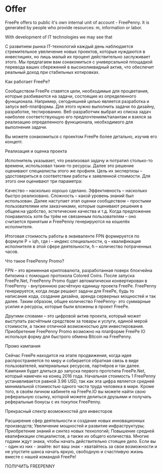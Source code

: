 # Offer

FreePe offers to public it's own internal unit of account - FreePenny. It is generated by people who provide resources: m, information or labor.

With development of IT technologies we may see that 

С развитием рынка IT-технологий каждый день наблюдается стремительное увеличение новых проектов, которые нуждаются в инвестициях, но лишь малый их процент действительно заслуживает этого. Мы предлагаем вам ознакомиться с универсальной площадкой перевода ваших сбережений в высоколиквидный актив, что обеспечит реальный доход при стабильных котировках.

Как работает FreePe?

Сообществом FreePe ставятся цели, необходимые для процветания, которые разбиваются на задачи, состоящие из определенного функционала. Например, сегодняшней целью является разработка и запуск веб-платформы. Для этого нужно выполнить задачи по дизайну, разработке, тестированию. Веб-разработчик выбрал из списка задач наиболее соответствующую его предпочтениям/талантам и взялся за реализацию определенного функционала, необходимого для выполнения задачи.

Вы можете ознакомиться с проектом FreePe более детально, изучив его концепт.

Реализация и оценка проекта

Исполнитель указывает, что реализовал задачу и потратил столько-то времени, использовал такие-то ресурсы. Далее это решение оценивают специалисты этого же профиля. Цель их экспертизы – удостовериться в соответствии работы к заявленной стоимости. Для этого они оценивают три параметра:

Качество – насколько хорошо сделано.
Эффективность – насколько быстро реализовано.
Сложность – какой уровень знаний был использован.
Далее наступает этап оценки сообществом – простыми пользователями или заказчиками, которые оценивают решения в общем:на удобство, эстетические качества и т.д. Когда предложение понравилось хотя бы трём не связанным пользователям – оно считается принятым и FreePenny генерируются на кошелёк исполнителя.

Итоговая стоимость работы в эквиваленте FPN формируется по формуле P = i*q*h, где i – индекс специальности, q – квалификация исполнителя в этой сфере деятельности, h – количество потраченных часов.

Что такое FreePenny Promo?

FPN – это временная криптовалюта, разработанная поверх блокчейна биткоина с помощью протокола Colored Coins. После запуска FreePe.Net, FreePenny Promo будет автоматически конвертирован в FreePenny - внутреннюю расчётную единицу проекта FreePe. FreePenny генерируется, когда люди решают задачи для FreePe, будь то написание кода, создание дизайна, аренда серверных мощностей и так далее. Таким образом, общее количество FreePenny- это суммарные усилия и ресурсы, которые были вложены в проект FreePe.

Другими словами – это цифровой актив проекта, который может выступать расчётным средством за товары и услуги, единой мерой стоимости, а также отличной возможностью для инвестирования. Приобретение FreePenny Promo возможно на платформе FreePe IO используя форму для быстрого обмена Bitcoin на FreePenny.

Промо кампания

Сейчас FreePe находится на этапе продвижения, когда идея распространяется по миру и собирается обратная связь в виде пользователей, материальных ресурсов, партнёров и так далее. Кампания будет длиться до запуска первого прототипа FreePe.Net, который намечен на конец 2016 года. Начальная стоимость 1 FreePenny устанавливается равной 3.96 USD, так как эта цифра является средней минимальной стоимостью одного часта труда человека в мире. Кроме того, в своём личном кабинете на FreePe.IO вы можете найти свою реферальную ссылку, которой можете делиться друзьями и получать реферальные бонусы с их покупок FreePenny.

Прекрасный спектр возможностей для инвесторов

Расширение сфер деятельности и создание новых инновационных производств;
Увеличение мощностей и развитие инфраструктуры;
Приобретение знаний и синтез новых технологий;
Повышение средней квалификации специалистов, а также их общего количества.
Многие годами ждут знака, чтобы начать действительно стоящее дело. Если вы - один из них - знайте: вот ваш знак - хватайтесь за свои возможности и не упустите шанса начать яркую, свободную и счастливую жизнь вместе с нашей командой FreePe!

ПОЛУЧИТЬ FREEPENNY
